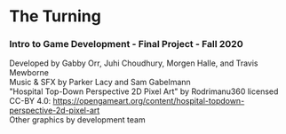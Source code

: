 # The Turning
### Intro to Game Development - Final Project - Fall 2020

Developed by Gabby Orr, Juhi Choudhury, Morgen Halle, and Travis Mewborne<br>
Music & SFX by Parker Lacy and Sam Gabelmann<br>
"Hospital Top-Down Perspective 2D Pixel Art" by Rodrimanu360 licensed CC-BY 4.0: https://opengameart.org/content/hospital-topdown-perspective-2d-pixel-art<br>
Other graphics by development team